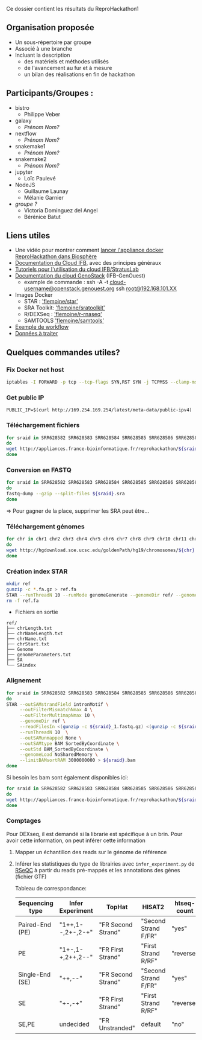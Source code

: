 Ce dossier contient les résultats du ReproHackathon1

## Organisation proposée

* Un sous-répertoire par groupe
* Associé à une branche
* Incluant la description
  * des matériels et méthodes utilisés
  * de l'avancement au fur et à mesure
  * un bilan des réalisations en fin de hackathon

## Participants/Groupes :

* bistro
  * Philippe Veber
* galaxy
  * *Prénom Nom?*
* nextflow
  * *Prénom Nom?*
* snakemake1
  * *Prénom Nom?*
* snakemake2
  * *Prénom Nom?*
* jupyter
  * Loïc Paulevé
* NodeJS
  - Guillaume Launay
  - Mélanie Garnier
* *groupe ?*
  - Victoria Dominguez del Angel 
  - Bérénice Batut


## Liens utiles

* Une vidéo pour montrer comment [lancer l'appliance docker ReproHackathon dans Biosphère](https://www.youtube.com/watch?v=0B5GoaD58Cc)
* [Documentation du Cloud IFB](http://www.france-bioinformatique.fr/fr/cloud/doc-du-cloud), avec des principes généraux
* [Tutoriels pour l'utilisation du cloud IFB/StratusLab](http://www.france-bioinformatique.fr/fr/evenements/IFB-IBI)
* [Documentation du cloud GenoStack](http://www.genouest.org/outils/genostack/getting-started.html) (IFB-GenOuest)
  * example de commande : ssh -A -t cloud-username@openstack.genouest.org ssh root@192.168.101.XX
* Images Docker
    * STAR	:	['flemoine/star'](https://hub.docker.com/r/flemoine/star/)
    * SRA Toolkit: 	['flemoine/sratoolkit'](https://hub.docker.com/r/flemoine/sratoolkit/)
    * R/DEXSeq	:	['flemoine/r-rnaseq'](https://hub.docker.com/r/flemoine/r-rnaseq/)
    * SAMTOOLS	['flemoine/samtools'](https://hub.docker.com/r/flemoine/samtools/)
* [Exemple de workflow](https://github.com/fredericlemoine/rna-pipeline/tree/master/pmid_23313955)
* [Données à traiter](http://appliances.france-bioinformatique.fr/reprohackathon/)

## Quelques commandes utiles?
### Fix Docker net host
```bash
iptables -I FORWARD -p tcp --tcp-flags SYN,RST SYN -j TCPMSS --clamp-mss-to-pmtu
```
### Get public IP
```PUBLIC_IP=$(curl http://169.254.169.254/latest/meta-data/public-ipv4)```

### Téléchargement fichiers
```bash
for sraid in SRR628582 SRR628583 SRR628584 SRR628585 SRR628586 SRR628587 SRR628588 SRR628589
do
wget http://appliances.france-bioinformatique.fr/reprohackathon/${sraid}.sra
done
```
### Conversion en FASTQ
```bash
for sraid in SRR628582 SRR628583 SRR628584 SRR628585 SRR628586 SRR628587 SRR628588 SRR628589
do
fastq-dump --gzip --split-files ${sraid}.sra
done
```
=> Pour gagner de la place, supprimer les SRA peut être…

### Téléchargement génomes
```bash
for chr in chr1 chr2 chr3 chr4 chr5 chr6 chr7 chr8 chr9 chr10 chr11 chr12 chr13 chr14 chr15 chr16 chr17 chr18 chr19 chr20 chr21 chr22 chrM chrX chrY
do
wget http://hgdownload.soe.ucsc.edu/goldenPath/hg19/chromosomes/${chr}.fa.gz
done
```
### Création index STAR
```bash
mkdir ref
gunzip -c *.fa.gz > ref.fa
STAR --runThreadN 10 --runMode genomeGenerate --genomeDir ref/ --genomeFastaFiles ref.fa
rm -f ref.fa
```

* Fichiers en sortie
```
ref/
├── chrLength.txt
├── chrNameLength.txt
├── chrName.txt
├── chrStart.txt
├── Genome
├── genomeParameters.txt
├── SA
└── SAindex
```

### Alignement
```bash
for sraid in SRR628582 SRR628583 SRR628584 SRR628585 SRR628586 SRR628587 SRR628588 SRR628589
do
STAR --outSAMstrandField intronMotif \
     --outFilterMismatchNmax 4 \
     --outFilterMultimapNmax 10 \
     --genomeDir ref \
     --readFilesIn <(gunzip -c ${sraid}_1.fastq.gz) <(gunzip -c ${sraid}_2.fastq.gz) \
     --runThreadN 10  \
     --outSAMunmapped None \
     --outSAMtype BAM SortedByCoordinate \
     --outStd BAM_SortedByCoordinate \
     --genomeLoad NoSharedMemory \
     --limitBAMsortRAM 3000000000 > ${sraid}.bam
done
```

Si besoin les bam sont également disponibles ici:
```bash
for sraid in SRR628582 SRR628583 SRR628584 SRR628585 SRR628586 SRR628587 SRR628588 SRR628589
do
wget http://appliances.france-bioinformatique.fr/reprohackathon/${sraid}.bam
done
```

### Comptages

Pour DEXseq, il est demandé si la librarie est spécifique à un brin. Pour avoir cette information, on peut inférer cette information

1. Mapper un échantillon des reads sur le génome de référence
2. Inférer les statistiques du type de librairies avec `infer_experiment.py` de [RSeQC](http://rseqc.sourceforge.net/) à partir du reads pré-mappés et les annotations des gènes (fichier GTF)

   Tableau de correspondance:

   Sequencing type | **Infer Experiment** | **TopHat** | **HISAT2** | **htseq-count** | **featureCounts**
   --- | --- | --- | --- | --- | ---
   Paired-End (PE) | "1++,1--,2+-,2-+" | "FR Second Strand" | "Second Strand F/FR" | "yes" | "1"
   PE | "1+-,1-+,2++,2--" | "FR First Strand" | "First Strand R/RF" | "reverse" | "2"
   Single-End (SE) | "++,--" | "FR Second Strand" | "Second Strand F/FR" | "yes" | "1"
   SE | "+-,-+" | "FR First Strand" | "First Strand R/RF" | "reverse" | "2"
   SE,PE | undecided | "FR Unstranded" | default | "no" | "0"
